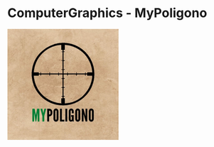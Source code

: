 # ComputerGraphics - MyPoligono

<img src="https://github.com/matteomaraziti/ComputerGraphics/blob/main/ApplicationLogo.jpg" width="250" height="250">
